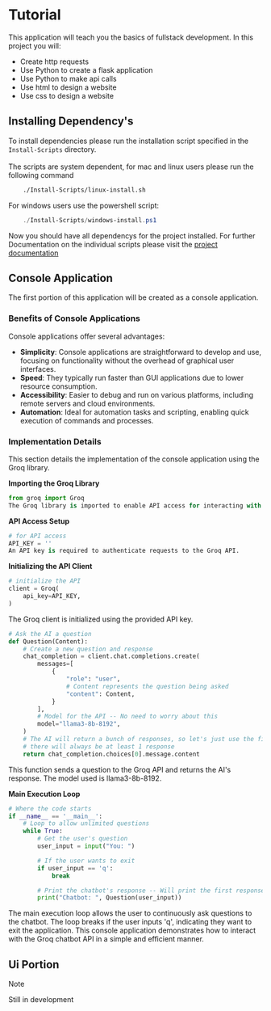 # Tutorial
This application will teach you the basics of fullstack development. In this project you will:
- Create http requests
- Use Python to create a flask application
- Use Python to make api calls
- Use html to design a website
- Use css to design a website

## Installing Dependency's
To install dependencies please run the installation script specified in the `Install-Scripts` directory. <br><br>
The scripts are system dependent, for mac and linux users please run the following command
```sh
    ./Install-Scripts/linux-install.sh
```

For windows users use the powershell script:
```ps1
    ./Install-Scripts/windows-install.ps1
```

Now you should have all dependencys for the project installed. For further Documentation on the individual scripts please visit the [project documentation](Docs/dependency.md)

## Console Application

The first portion of this application will be created as a console application.

### Benefits of Console Applications
Console applications offer several advantages:

- **Simplicity**: Console applications are straightforward to develop and use, focusing on functionality without the overhead of graphical user interfaces.
- **Speed**: They typically run faster than GUI applications due to lower resource consumption.
- **Accessibility**: Easier to debug and run on various platforms, including remote servers and cloud environments.
- **Automation**: Ideal for automation tasks and scripting, enabling quick execution of commands and processes.

### Implementation Details

This section details the implementation of the console application using the Groq library.

**Importing the Groq Library**
```python
from groq import Groq
The Groq library is imported to enable API access for interacting with the chatbot.
```
**API Access Setup**

```python
# for API access
API_KEY = ''
An API key is required to authenticate requests to the Groq API.
```

**Initializing the API Client**
```python
# initialize the API
client = Groq(
    api_key=API_KEY,
)
```

The Groq client is initialized using the provided API key.

```python
# Ask the AI a question
def Question(Content):
    # Create a new question and response
    chat_completion = client.chat.completions.create(
        messages=[
            {
                "role": "user",
                # Content represents the question being asked
                "content": Content,
            }
        ],
        # Model for the API -- No need to worry about this
        model="llama3-8b-8192",
    )
    # The AI will return a bunch of responses, so let's just use the first because
    # there will always be at least 1 response
    return chat_completion.choices[0].message.content
```
This function sends a question to the Groq API and returns the AI's response. The model used is llama3-8b-8192.

**Main Execution Loop**
```python
# Where the code starts
if __name__ == '__main__':
    # Loop to allow unlimited questions
    while True:
        # Get the user's question
        user_input = input("You: ")

        # If the user wants to exit
        if user_input == 'q':
            break

        # Print the chatbot's response -- Will print the first response
        print("Chatbot: ", Question(user_input))
```

The main execution loop allows the user to continuously ask questions to the chatbot. The loop breaks if the user inputs 'q', indicating they want to exit the application.
This console application demonstrates how to interact with the Groq chatbot API in a simple and efficient manner.

## Ui Portion

> [!NOTE]
> Still in development
